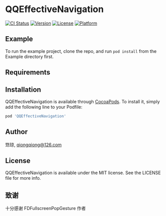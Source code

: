 # QQEffectiveNavigation

[![CI Status](https://img.shields.io/travis/qiongqiong/QQEffectiveNavigation.svg?style=flat)](https://travis-ci.org/qiongqiong/QQEffectiveNavigation)
[![Version](https://img.shields.io/cocoapods/v/QQEffectiveNavigation.svg?style=flat)](https://cocoapods.org/pods/QQEffectiveNavigation)
[![License](https://img.shields.io/cocoapods/l/QQEffectiveNavigation.svg?style=flat)](https://cocoapods.org/pods/QQEffectiveNavigation)
[![Platform](https://img.shields.io/cocoapods/p/QQEffectiveNavigation.svg?style=flat)](https://cocoapods.org/pods/QQEffectiveNavigation)

## Example

To run the example project, clone the repo, and run `pod install` from the Example directory first.

## Requirements

## Installation

QQEffectiveNavigation is available through [CocoaPods](https://cocoapods.org). To install
it, simply add the following line to your Podfile:

```ruby
pod 'QQEffectiveNavigation'
```

## Author

筇琼, qiongqiong@126.com

## License

QQEffectiveNavigation is available under the MIT license. See the LICENSE file for more info.

## 致谢
十分感谢 FDFullscreenPopGesture 作者
